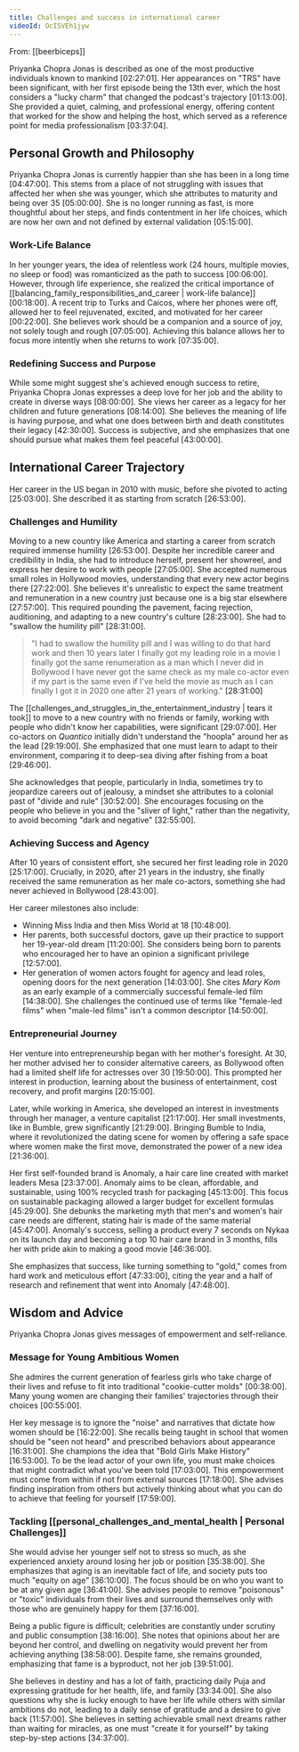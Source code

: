 ```yaml
---
title: Challenges and success in international career
videoId: OcISVEh1jyw
---
```


From: [[beerbiceps]] <br/> 

Priyanka Chopra Jonas is described as one of the most productive individuals known to mankind <a class="yt-timestamp" data-t="02:27:01">[02:27:01]</a>. Her appearances on "TRS" have been significant, with her first episode being the 13th ever, which the host considers a "lucky charm" that changed the podcast's trajectory <a class="yt-timestamp" data-t="01:13:00">[01:13:00]</a>. She provided a quiet, calming, and professional energy, offering content that worked for the show and helping the host, which served as a reference point for media professionalism <a class="yt-timestamp" data-t="03:37:04">[03:37:04]</a>.

## Personal Growth and Philosophy

Priyanka Chopra Jonas is currently happier than she has been in a long time <a class="yt-timestamp" data-t="04:47:00">[04:47:00]</a>. This stems from a place of not struggling with issues that affected her when she was younger, which she attributes to maturity and being over 35 <a class="yt-timestamp" data-t="05:00:00">[05:00:00]</a>. She is no longer running as fast, is more thoughtful about her steps, and finds contentment in her life choices, which are now her own and not defined by external validation <a class="yt-timestamp" data-t="05:15:00">[05:15:00]</a>.

### Work-Life Balance

In her younger years, the idea of relentless work (24 hours, multiple movies, no sleep or food) was romanticized as the path to success <a class="yt-timestamp" data-t="00:06:00">[00:06:00]</a>. However, through life experience, she realized the critical importance of [[balancing_family_responsibilities_and_career | work-life balance]] <a class="yt-timestamp" data-t="00:18:00">[00:18:00]</a>. A recent trip to Turks and Caicos, where her phones were off, allowed her to feel rejuvenated, excited, and motivated for her career <a class="yt-timestamp" data-t="00:22:00">[00:22:00]</a>. She believes work should be a companion and a source of joy, not solely tough and rough <a class="yt-timestamp" data-t="07:05:00">[07:05:00]</a>. Achieving this balance allows her to focus more intently when she returns to work <a class="yt-timestamp" data-t="07:35:00">[07:35:00]</a>.

### Redefining Success and Purpose

While some might suggest she's achieved enough success to retire, Priyanka Chopra Jonas expresses a deep love for her job and the ability to create in diverse ways <a class="yt-timestamp" data-t="08:00:00">[08:00:00]</a>. She views her career as a legacy for her children and future generations <a class="yt-timestamp" data-t="08:14:00">[08:14:00]</a>. She believes the meaning of life is having purpose, and what one does between birth and death constitutes their legacy <a class="yt-timestamp" data-t="42:30:00">[42:30:00]</a>. Success is subjective, and she emphasizes that one should pursue what makes them feel peaceful <a class="yt-timestamp" data-t="43:00:00">[43:00:00]</a>.

## International Career Trajectory

Her career in the US began in 2010 with music, before she pivoted to acting <a class="yt-timestamp" data-t="25:03:00">[25:03:00]</a>.
She described it as starting from scratch <a class="yt-timestamp" data-t="26:53:00">[26:53:00]</a>.

### Challenges and Humility

Moving to a new country like America and starting a career from scratch required immense humility <a class="yt-timestamp" data-t="26:53:00">[26:53:00]</a>. Despite her incredible career and credibility in India, she had to introduce herself, present her showreel, and express her desire to work with people <a class="yt-timestamp" data-t="27:05:00">[27:05:00]</a>. She accepted numerous small roles in Hollywood movies, understanding that every new actor begins there <a class="yt-timestamp" data-t="27:22:00">[27:22:00]</a>. She believes it's unrealistic to expect the same treatment and remuneration in a new country just because one is a big star elsewhere <a class="yt-timestamp" data-t="27:57:00">[27:57:00]</a>. This required pounding the pavement, facing rejection, auditioning, and adapting to a new country's culture <a class="yt-timestamp" data-t="28:23:00">[28:23:00]</a>. She had to "swallow the humility pill" <a class="yt-timestamp" data-t="28:31:00">[28:31:00]</a>.

> "I had to swallow the humility pill and I was willing to do that hard work and then 10 years later I finally got my leading role in a movie I finally got the same renumeration as a man which I never did in Bollywood I have never got the same check as my male co-actor even if my part is the same even if I've held the movie as much as I can finally I got it in 2020 one after 21 years of working." <a class="yt-timestamp" data-t="28:31:00">[28:31:00]</a>

The [[challenges_and_struggles_in_the_entertainment_industry | tears it took]] to move to a new country with no friends or family, working with people who didn't know her capabilities, were significant <a class="yt-timestamp" data-t="29:07:00">[29:07:00]</a>. Her co-actors on *Quantico* initially didn't understand the "hoopla" around her as the lead <a class="yt-timestamp" data-t="29:19:00">[29:19:00]</a>. She emphasized that one must learn to adapt to their environment, comparing it to deep-sea diving after fishing from a boat <a class="yt-timestamp" data-t="29:46:00">[29:46:00]</a>.

She acknowledges that people, particularly in India, sometimes try to jeopardize careers out of jealousy, a mindset she attributes to a colonial past of "divide and rule" <a class="yt-timestamp" data-t="30:52:00">[30:52:00]</a>. She encourages focusing on the people who believe in you and the "sliver of light," rather than the negativity, to avoid becoming "dark and negative" <a class="yt-timestamp" data-t="32:55:00">[32:55:00]</a>.

### Achieving Success and Agency

After 10 years of consistent effort, she secured her first leading role in 2020 <a class="yt-timestamp" data-t="25:17:00">[25:17:00]</a>. Crucially, in 2020, after 21 years in the industry, she finally received the same remuneration as her male co-actors, something she had never achieved in Bollywood <a class="yt-timestamp" data-t="28:43:00">[28:43:00]</a>.

Her career milestones also include:
*   Winning Miss India and then Miss World at 18 <a class="yt-timestamp" data-t="10:48:00">[10:48:00]</a>.
*   Her parents, both successful doctors, gave up their practice to support her 19-year-old dream <a class="yt-timestamp" data-t="11:20:00">[11:20:00]</a>. She considers being born to parents who encouraged her to have an opinion a significant privilege <a class="yt-timestamp" data-t="12:57:00">[12:57:00]</a>.
*   Her generation of women actors fought for agency and lead roles, opening doors for the next generation <a class="yt-timestamp" data-t="14:03:00">[14:03:00]</a>. She cites *Mary Kom* as an early example of a commercially successful female-led film <a class="yt-timestamp" data-t="14:38:00">[14:38:00]</a>. She challenges the continued use of terms like "female-led films" when "male-led films" isn't a common descriptor <a class="yt-timestamp" data-t="14:50:00">[14:50:00]</a>.

### Entrepreneurial Journey

Her venture into entrepreneurship began with her mother's foresight. At 30, her mother advised her to consider alternative careers, as Bollywood often had a limited shelf life for actresses over 30 <a class="yt-timestamp" data-t="19:50:00">[19:50:00]</a>. This prompted her interest in production, learning about the business of entertainment, cost recovery, and profit margins <a class="yt-timestamp" data-t="20:15:00">[20:15:00]</a>.

Later, while working in America, she developed an interest in investments through her manager, a venture capitalist <a class="yt-timestamp" data-t="21:17:00">[21:17:00]</a>. Her small investments, like in Bumble, grew significantly <a class="yt-timestamp" data-t="21:29:00">[21:29:00]</a>. Bringing Bumble to India, where it revolutionized the dating scene for women by offering a safe space where women make the first move, demonstrated the power of a new idea <a class="yt-timestamp" data-t="21:36:00">[21:36:00]</a>.

Her first self-founded brand is Anomaly, a hair care line created with market leaders Mesa <a class="yt-timestamp" data-t="23:37:00">[23:37:00]</a>. Anomaly aims to be clean, affordable, and sustainable, using 100% recycled trash for packaging <a class="yt-timestamp" data-t="45:13:00">[45:13:00]</a>. This focus on sustainable packaging allowed a larger budget for excellent formulas <a class="yt-timestamp" data-t="45:29:00">[45:29:00]</a>. She debunks the marketing myth that men's and women's hair care needs are different, stating hair is made of the same material <a class="yt-timestamp" data-t="45:47:00">[45:47:00]</a>. Anomaly's success, selling a product every 7 seconds on Nykaa on its launch day and becoming a top 10 hair care brand in 3 months, fills her with pride akin to making a good movie <a class="yt-timestamp" data-t="46:36:00">[46:36:00]</a>.

She emphasizes that success, like turning something to "gold," comes from hard work and meticulous effort <a class="yt-timestamp" data-t="47:33:00">[47:33:00]</a>, citing the year and a half of research and refinement that went into Anomaly <a class="yt-timestamp" data-t="47:48:00">[47:48:00]</a>.

## Wisdom and Advice

Priyanka Chopra Jonas gives messages of empowerment and self-reliance.

### Message for Young Ambitious Women

She admires the current generation of fearless girls who take charge of their lives and refuse to fit into traditional "cookie-cutter molds" <a class="yt-timestamp" data-t="00:38:00">[00:38:00]</a>. Many young women are changing their families' trajectories through their choices <a class="yt-timestamp" data-t="00:55:00">[00:55:00]</a>.

Her key message is to ignore the "noise" and narratives that dictate how women should be <a class="yt-timestamp" data-t="16:22:00">[16:22:00]</a>. She recalls being taught in school that women should be "seen not heard" and prescribed behaviors about appearance <a class="yt-timestamp" data-t="16:31:00">[16:31:00]</a>. She champions the idea that "Bold Girls Make History" <a class="yt-timestamp" data-t="16:53:00">[16:53:00]</a>. To be the lead actor of your own life, you must make choices that might contradict what you've been told <a class="yt-timestamp" data-t="17:03:00">[17:03:00]</a>. This empowerment must come from within if not from external sources <a class="yt-timestamp" data-t="17:18:00">[17:18:00]</a>. She advises finding inspiration from others but actively thinking about what you can do to achieve that feeling for yourself <a class="yt-timestamp" data-t="17:59:00">[17:59:00]</a>.

### Tackling [[personal_challenges_and_mental_health | Personal Challenges]]

She would advise her younger self not to stress so much, as she experienced anxiety around losing her job or position <a class="yt-timestamp" data-t="35:38:00">[35:38:00]</a>. She emphasizes that aging is an inevitable fact of life, and society puts too much "equity on age" <a class="yt-timestamp" data-t="36:10:00">[36:10:00]</a>. The focus should be on who you want to be at any given age <a class="yt-timestamp" data-t="36:41:00">[36:41:00]</a>. She advises people to remove "poisonous" or "toxic" individuals from their lives and surround themselves only with those who are genuinely happy for them <a class="yt-timestamp" data-t="37:16:00">[37:16:00]</a>.

Being a public figure is difficult; celebrities are constantly under scrutiny and public consumption <a class="yt-timestamp" data-t="38:16:00">[38:16:00]</a>. She notes that opinions about her are beyond her control, and dwelling on negativity would prevent her from achieving anything <a class="yt-timestamp" data-t="38:58:00">[38:58:00]</a>. Despite fame, she remains grounded, emphasizing that fame is a byproduct, not her job <a class="yt-timestamp" data-t="39:51:00">[39:51:00]</a>.

She believes in destiny and has a lot of faith, practicing daily Puja and expressing gratitude for her health, life, and family <a class="yt-timestamp" data-t="33:34:00">[33:34:00]</a>. She also questions why she is lucky enough to have her life while others with similar ambitions do not, leading to a daily sense of gratitude and a desire to give back <a class="yt-timestamp" data-t="11:57:00">[11:57:00]</a>. She believes in setting achievable small next dreams rather than waiting for miracles, as one must "create it for yourself" by taking step-by-step actions <a class="yt-timestamp" data-t="34:37:00">[34:37:00]</a>.